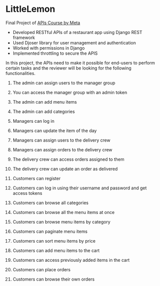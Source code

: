 # LittleLemon
Final Project of [APIs Course by Meta](https://www.coursera.org/learn/apis?specialization=meta-back-end-developer)

* Developed RESTful APIs of a restaurant app using Django REST framework
* Used Djoser library for user management and authentication
* Worked with permissions in Django
* Implemented throttling to secure the APIS

In this project, the APIs need to make it possible for end-users to perform certain tasks and the reviewer will be looking for the following functionalities.

1.  The admin can assign users to the manager group

2.  You can access the manager group with an admin token

3.  The admin can add menu items 

4.  The admin can add categories

5.  Managers can log in 

6.  Managers can update the item of the day

7.  Managers can assign users to the delivery crew

8.  Managers can assign orders to the delivery crew

9.  The delivery crew can access orders assigned to them

10. The delivery crew can update an order as delivered

11. Customers can register

12. Customers can log in using their username and password and get access tokens

13. Customers can browse all categories 

14. Customers can browse all the menu items at once

15. Customers can browse menu items by category

16. Customers can paginate menu items

17. Customers can sort menu items by price

18. Customers can add menu items to the cart

19. Customers can access previously added items in the cart

20. Customers can place orders

21. Customers can browse their own orders

